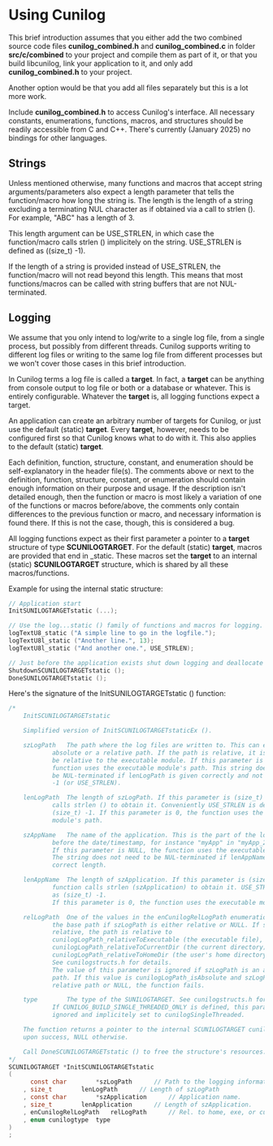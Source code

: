 
# Using Cunilog

This brief introduction assumes that you either add the two combined source code files
__cunilog_combined.h__ and __cunilog_combined.c__ in folder __src/c/combined__
to your project and compile them as part of it, or that you build libcunilog, link your application to it, and only add __cunilog_combined.h__ to your project.

Another option would be that you add all files separately but this is a lot more work.

Include __cunilog_combined.h__ to access Cunilog's interface.
All necessary constants, enumerations, functions, macros, and structures should be
readily accessible from C and C++. There's currently (January 2025) no bindings
for other languages.

## Strings

Unless mentioned otherwise, many functions and macros that accept string
arguments/parameters also expect a length parameter that tells the function/macro
how long the string is. The length is the length of a string excluding a
terminating NUL character as if obtained via a call to strlen (). For example,
"ABC" has a length of 3.

This length argument can be USE_STRLEN, in which case the function/macro calls
strlen () implicitely on the string. USE_STRLEN is defined as ((size_t) -1).

If the length of a string is provided instead of USE_STRLEN, the function/macro
will not read beyond this length. This means that most functions/macros can
be called with string buffers that are not NUL-terminated.

## Logging

We assume that you only intend to log/write to a single log file, from a
single process, but possibly from different threads. Cunilog supports writing
to different log files or writing to the same log file from different processes
but we won't cover those cases in this brief introduction.

In Cunilog terms a log file is called a __target__. In fact, a __target__
can be anything from console output to log file or both or a database or
whatever. This is entirely configurable. Whatever the __target__ is, all
logging functions expect a target.

An application can create an arbitrary number of targets for Cunilog, or just
use the default (static) __target__. Every __target__, however, needs to be
configured first so that Cunilog knows what to do with it. This also applies to
the default (static) __target__.

Each definition, function, structure, constant, and enumeration should be
self-explanatory in the header file(s). The comments above or next to the
definition, function, structure, constant, or enumeration should contain enough
information on their purpose and usage. If the description isn't detailed enough,
then the function or macro is most likely a variation of one of the functions or
macros before/above, the comments only contain differences to the previous
function or macro, and necessary information is found there. If this is not
the case, though, this is considered a bug.

All logging functions expect as their first parameter a pointer to a __target__
structure of type __SCUNILOGTARGET__. For the default (static) __target__,
macros are provided that end in _static. These macros set the __target__ to an
internal (static) __SCUNILOGTARGET__ structure, which is shared by all these
macros/functions.

Example for using the internal static structure:
```C
// Application start
InitSUNILOGTARGETstatic (...);

// Use the log...static () family of functions and macros for logging.
logTextU8_static ("A simple line to go in the logfile.");
logTextU8l_static ("Another line.", 13);
logTextU8l_static ("And another one.", USE_STRLEN);

// Just before the application exists shut down logging and deallocate its resources.
ShutdownSCUNILOGTARGETstatic ();
DoneSUNILOGTARGETstatic ();
```

Here's the signature of the InitSUNILOGTARGETstatic () function:
```C
/*
	InitSCUNILOGTARGETstatic

	Simplified version of InitSCUNILOGTARGETstaticEx ().

	szLogPath	The path where the log files are written to. This can either be an
			absolute or a relative path. If the path is relative, it is assumed to
			be relative to the executable module. If this parameter is NULL, the
			function uses the executable module's path. This string does not have to
			be NUL-terminated if lenLogPath is given correctly and not as (size_t)
			-1 (or USE_STRLEN).

	lenLogPath	The length of szLogPath. If this parameter is (size_t) -1, the function
			calls strlen () to obtain it. Conveniently USE_STRLEN is defined as
			(size_t) -1. If this parameter is 0, the function uses the executable
			module's path.

	szAppName	The name of the application. This is the part of the log file's name
			before the date/timestamp, for instance "myApp" in "myApp_2022-10-18.log".
			If this parameter is NULL, the function uses the executable module's name.
			The string does not need to be NUL-terminated if lenAppName holds the
			correct length.

	lenAppName	The length of szApplication. If this parameter is (size_t) -1, the
			function calls strlen (szApplication) to obtain it. USE_STRLEN is defined
			as (size_t) -1.
			If this parameter is 0, the function uses the executable module's name.

	relLogPath	One of the values in the enCunilogRelLogPath enumeration that specify
			the base path if szLogPath is either relative or NULL. If szLogPath is
			relative, the path is relative to
			cunilogLogPath_relativeToExecutable (the executable file),
			cunilogLogPath_relativeToCurrentDir (the current directory), or
			cunilogLogPath_relativeToHomeDir (the user's home directory).
			See cunilogstructs.h for details.
			The value of this parameter is ignored if szLogPath is an absolute
			path. If this value is cunilogLogPath_isAbsolute and szLogPath is a
			relative path or NULL, the function fails.

	type		The type of the SUNILOGTARGET. See cunilogstructs.h for more details.
			If CUNILOG_BUILD_SINGLE_THREADED_ONLY is defined, this parameter is
			ignored and implicitely set to cunilogSingleThreaded.

	The function returns a pointer to the internal SCUNILOGTARGET cunilognewlinestructure
	upon success, NULL otherwise.

	Call DoneSCUNILOGTARGETstatic () to free the structure's resources.
*/
SCUNILOGTARGET *InitSCUNILOGTARGETstatic
(
	  const char		*szLogPath		// Path to the logging information.
	, size_t		lenLogPath		// Length of szLogPath
	, const char		*szApplication		// Application name.
	, size_t		lenApplication		// Length of szApplication.
	, enCunilogRelLogPath	relLogPath		// Rel. to home, exe, or current dir.
	, enum cunilogtype	type
)
;
```
